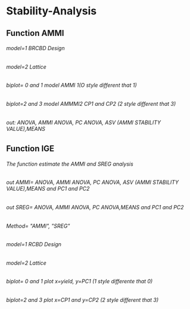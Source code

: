 # Stability-Analysis

## Function AMMI


######  model=1 BRCBD Design
######  model=2 Lattice
######  biplot= 0 and 1 model AMMI 1(O style different that 1)
######  biplot=2 and 3 model AMMMI2  CP1 and CP2 (2 style different that 3)
######  out: ANOVA, AMMI ANOVA, PC ANOVA, ASV (AMMI STABILITY VALUE),MEANS


## Function IGE 
###### The function estimate the AMMI and SREG analysis
###### out AMMI= ANOVA, AMMI ANOVA, PC ANOVA, ASV (AMMI STABILITY VALUE),MEANS and PC1 and PC2 
###### out SREG= ANOVA, AMMI ANOVA, PC ANOVA,MEANS and PC1 and PC2 
 
###### Method= "AMMI", "SREG"
###### model=1 RCBD Design
###### model=2 Lattice
###### biplot= 0 and 1 plot x=yield, y=PC1 (1 style differente that 0)
###### biplot=2 and 3  plot x=CP1 and y=CP2 (2 style different that 3)
